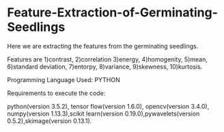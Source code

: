 # Feature-Extraction-of-Germinating-Seedlings

Here we are extracting the features from the germinating seedlings.

Features are
1)contrast,
2)correlation
3)energy,
4)homogenity,
5)mean,
6)standard deviation, 
7)entorpy,
8)variance,
9)skewness,
10)kurtosis.

Programming Language Used: PYTHON

Requirements to execute the code:

python(version 3.5.2), tensor flow(version  1.6.0), opencv(version 3.4.0), numpy(version 1.13.3),scikit learn(version 0.19.0),pywavelets(version 0.5.2),skimage(version 0.13.1).

